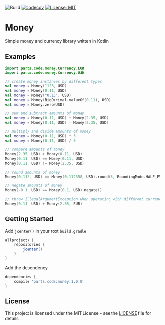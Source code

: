 ![Build](https://github.com/casasprunes/money/workflows/Build/badge.svg)
[![codecov](https://codecov.io/gh/casasprunes/money/branch/master/graph/badge.svg)](https://codecov.io/gh/casasprunes/money)
[![License: MIT](https://img.shields.io/badge/License-MIT-blue.svg)](LICENSE)

# Money

Simple money and currency library written in Kotlin

## Examples

```kotlin
import parts.code.money.Currency.EUR
import parts.code.money.Currency.USD

// create money instances by different types 
val money = Money(1123, USD)
val money = Money(0.11, USD)
val money = Money("0.11", USD)
val money = Money(BigDecimal.valueOf(0.11), USD)
val money = Money.zero(USD)

// sum and subtract amounts of money
val money = Money(0.11, USD) + Money(2.35, USD)
val money = Money(0.11, USD) - Money(2.35, USD)

// multiply and divide amounts of money
val money = Money(0.11, USD) * 3
val money = Money(0.11, USD) / 3

// compare amounts of money
Money(2.35, USD) > Money(0.11, USD)
Money(0.11, USD) == Money(0.11, USD)
Money(0.11, USD) != Money(2.35, USD)

// round amounts of money
Money(0.112, USD) == Money(0.112358, USD).round(3, RoundingMode.HALF_EVEN)

// negate amounts of money
Money(-0.1, USD) == Money(0.1, USD).negate()

// throw IllegalArgumentException when operating with different currencies
Money(0.11, USD) + Money(2.35, EUR)
```

## Getting Started

Add `jcenter()` in your root `build.gradle`

```gradle
allprojects {
    repositories {
        jcenter()
    }
}
```

Add the dependency

```gradle
dependencies {
    compile 'parts.code:money:1.0.0'
}
```

## License

This project is licensed under the MIT License - see the [LICENSE](LICENSE) file for details
